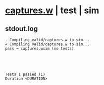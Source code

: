 # [captures.w](../../../../examples/tests/valid/captures.w) | test | sim

## stdout.log
```log
- Compiling valid/captures.w to sim...
✔ Compiling valid/captures.w to sim...
pass ─ captures.wsim (no tests)
 




Tests 1 passed (1) 
Duration <DURATION>

```

